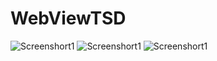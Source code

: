 # WebViewTSD

![Screenshort1](https://github.com/AstiiCoder/WebViewTSD/blob/main/screen5.png)
![Screenshort1](https://github.com/AstiiCoder/WebViewTSD/blob/main/screen6.png)
![Screenshort1](https://github.com/AstiiCoder/WebViewTSD/blob/main/screen7.png)
